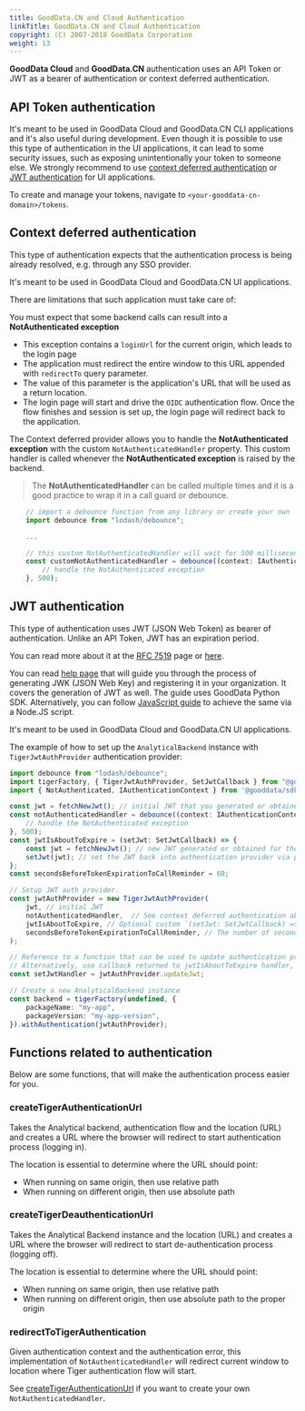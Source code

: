```yaml
---
title: GoodData.CN and Cloud Authentication
linkTitle: GoodData.CN and Cloud Authentication
copyright: (C) 2007-2018 GoodData Corporation
weight: 13
---
```


**GoodData Cloud** and **GoodData.CN** authentication uses an API Token or JWT as a bearer of authentication or context deferred authentication.

## API Token authentication

It's meant to be used in GoodData Cloud and GoodData.CN CLI applications and it's also useful during development.
Even though it is possible to use this type of authentication in the UI applications, it can lead to some security issues, such as exposing
unintentionally your token to someone else. We strongly recommend to use [context deferred authentication](#context-deferred-authentication)
or [JWT authentication](#jwt-authentication) for UI applications.

To create and manage your tokens, navigate to `<your-gooddata-cn-domain>/tokens`.

## Context deferred authentication

This type of authentication expects that the authentication process is being already resolved, e.g. through any SSO provider.

It's meant to be used in GoodData Cloud and GoodData.CN UI applications.

There are limitations that such application must take care of:

You must expect that some backend calls can result into a **NotAuthenticated exception**

  - This exception contains a `loginUrl` for the current origin, which leads to the login page
  - The application must redirect the entire window to this URL appended with `redirectTo` query parameter.
  - The value of this parameter is the application's URL that will be used as a return location.
  - The login page will start and drive the `OIDC` authentication flow. Once the flow finishes and session is set up, the login page will redirect back to the application.

The Context deferred provider allows you to handle the **NotAuthenticated exception** with the custom `NotAuthenticatedHandler` property. This custom handler is
called whenever the **NotAuthenticated exception** is raised by the backend.

> The **NotAuthenticatedHandler** can be called multiple times and it is a good practice to wrap it in a call guard or debounce.

```typescript
    // import a debounce function from any library or create your own
    import debounce from "lodash/debounce";

    ...

    // this custom NotAuthenticatedHandler will wait for 500 milliseconds before resolving thrown NotAuthenticated exception
    const customNotAuthenticatedHandler = debounce((context: IAuthenticationContext, error: NotAuthenticated) => {
        // handle the NotAuthenticated exception
    }, 500);
```

## JWT authentication

This type of authentication uses JWT (JSON Web Token) as bearer of authentication. Unlike an API Token, JWT has an expiration period.

You can read more about it at the [RFC 7519](https://datatracker.ietf.org/doc/html/rfc7519) page or [here](https://jwt.io/introduction).

You can read [help page](https://www.gooddata.com/docs/cloud/manage-organization/jwt-access-token/) that will guide you
through the process of generating JWK (JSON Web Key) and registering it in your organization. It covers the generation of JWT as well. 
The guide uses GoodData Python SDK. Alternatively, you can follow [JavaScript guide](https://www.gooddata.com/docs/cloud/manage-organization/jwt-access-token/jwt-javascript-example/) 
to achieve the same via a Node.JS script.

It's meant to be used in GoodData Cloud and GoodData.CN UI applications.
 
The example of how to set up the `AnalyticalBackend` instance with `TigerJwtAuthProvider` authentication provider:

```typescript
import debounce from "lodash/debounce";
import tigerFactory, { TigerJwtAuthProvider, SetJwtCallback } from "@gooddata/sdk-backend-tiger";
import { NotAuthenticated, IAuthenticationContext } from '@gooddata/sdk-backend-spi';

const jwt = fetchNewJwt(); // initial JWT that you generated or obtained for the authenticated user from the secure source
const notAuthenticatedHandler = debounce((context: IAuthenticationContext, error: NotAuthenticated) => {
    // handle the NotAuthenticated exception
}, 500);
const jwtIsAboutToExpire = (setJwt: SetJwtCallback) => {
    const jwt = fetchNewJwt(); // new JWT generated or obtained for the authenticated user if the current session should continue
    setJwt(jwt); // set the JWT back into authentication provider via provided callback
};
const secondsBeforeTokenExpirationToCallReminder = 60;

// Setup JWT auth provider.
const jwtAuthProvider = new TigerJwtAuthProvider(
    jwt, // initial JWT
    notAuthenticatedHandler,  // See context deferred authentication above about this optional handler argument. Optional argument.
    jwtIsAboutToExpire, // Optional custom `(setJwt: SetJwtCallback) => void` callback called right before the JWT is about to expire.
    secondsBeforeTokenExpirationToCallReminder, // The number of seconds before token expiration to call tokenIsAboutToExpireHandler handler, optional, use 0 or negative number to disable the callback.
);

// Reference to a function that can be used to update authentication provider with new JWT before the previous one expires.
// Alternatively, use callback returned to jwtIsAboutToExpire handler, if you provided it during authentication provider construction.
const setJwtHandler = jwtAuthProvider.updateJwt;

// Create a new AnalyticalBackend instance
const backend = tigerFactory(undefined, {
    packageName: "my-app",
    packageVersion: "my-app-version",
}).withAuthentication(jwtAuthProvider);
```

## Functions related to authentication
Below are some functions, that will make the authentication process easier for you.

### createTigerAuthenticationUrl
Takes the Analytical backend, authentication flow and the location (URL) and creates a URL where the
browser will redirect to start authentication process (logging in).

The location is essential to determine where the URL should point:

 -  When running on same origin, then use relative path
 -  When running on different origin, then use absolute path

### createTigerDeauthenticationUrl
Takes the Analytical Backend instance and the location (URL) and creates a URL where the browser will
redirect to start de-authentication process (logging off).

The location is essential to determine where the URL should point:

-  When running on same origin, then use relative path
-  When running on different origin, then use absolute path to the proper origin

### redirectToTigerAuthentication
Given authentication context and the authentication error, this implementation of `NotAuthenticatedHandler`  will redirect current
window to location where Tiger authentication flow will start.

See [createTigerAuthenticationUrl](#createtigerauthenticationurl) if you want to create your own `NotAuthenticatedHandler`.
